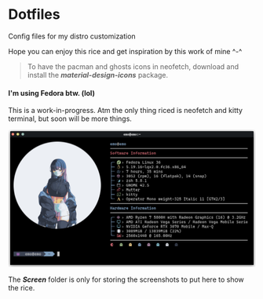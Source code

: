 # Dotfiles
Config files for my distro customization

Hope you can enjoy this rice and get inspiration by this work of mine ^-^

> To have the pacman and ghosts icons in neofetch, download and install the ***material-design-icons*** package.

#### I'm using Fedora btw. (lol)

This is a work-in-progress. Atm the only thing riced is neofetch and kitty terminal, but soon will be more things.

![Neofetch](https://github.com/Kirito-Emo/Dotfiles/blob/main/Screen/neofetch.png)

The ***Screen*** folder is only for storing the screenshots to put here to show the rice.
